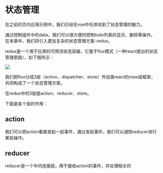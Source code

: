 # 状态管理

在之前的页内应用示例中，我们已经在vue中先体验到了状态管理的魅力。

通过控制组件中的data，我们可以很方便的控制todo列表的显示、删除等操作。在本章中，我们将引入更加复杂的状态管理方案-redux。

redux是一个用于应用的可预测状态容器，它基于flux模式（一种react提出的状态管理思路），如下图所示：

![](https://facebook.github.io/flux/img/flux-simple-f8-diagram-with-client-action-1300w.png)

我们把flux分成3层（action、dispatcher、store）外加类react的view层框架，共同构成了一个状态管理方案。

在redux中的3层是action、reducer、store。

下面是各个层的作用：

## action

我们可以把action看做发起一起事件，通过发起事件，我们可以通知reducer进行某些操作。

## reducer

reducer是一个中间连接层，用于接收action的事件，并处理相关的


